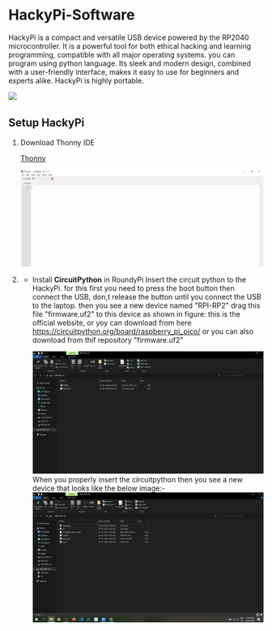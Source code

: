 # HackyPi-Software
HackyPi is a compact and versatile USB device powered by the RP2040 microcontroller. It is a powerful tool for both ethical hacking and learning programming, compatible with all major operating systems. you can program using python language. Its sleek and modern design, combined with a user-friendly interface, makes it easy to use for beginners and experts alike. HackyPi is highly portable.

<img src = "https://github.com/sbcshop/HackyPi-Software/blob/main/images/img.png"/>

## Setup HackyPi
1. Download Thonny IDE 

   [Thonny](https://thonny.org/)
   
   <img src= "https://github.com/sbcshop/RoundyPi/blob/main/images/img.JPG" />
   
2. * Install **CircuitPython** in RoundyPi
     Insert the circuit python to the HackyPi. for this first you need to press the boot button then connect the USB, don,t release the button until you connect the USB to the laptop. then you see a new device named "RPI-RP2" drag this file "firmware.uf2" to this device as shown in figure:
     this is the official website, or yoy can download from here https://circuitpython.org/board/raspberry_pi_pico/
     or you can also download from thif repository "firmware.uf2"
     
     <img src= "https://github.com/sbcshop/RoundyPi/blob/main/images/img13.png" />  
     When you properly insert the circuitpython then you see a new device that looks like the below image:-
     <img src= "https://github.com/sbcshop/RoundyPi/blob/main/images/img11.png" />



